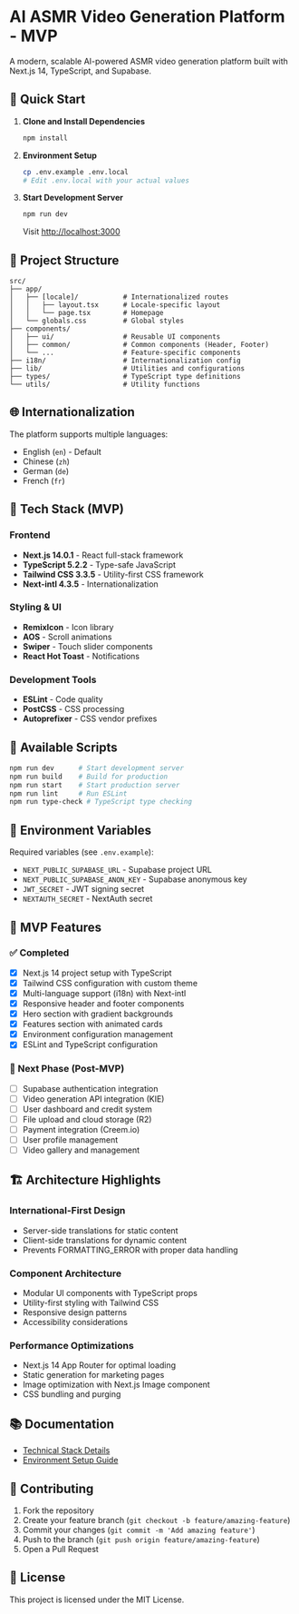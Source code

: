# AI ASMR Video Generation Platform - MVP

A modern, scalable AI-powered ASMR video generation platform built with Next.js 14, TypeScript, and Supabase.

## 🚀 Quick Start

1. **Clone and Install Dependencies**
   ```bash
   npm install
   ```

2. **Environment Setup**
   ```bash
   cp .env.example .env.local
   # Edit .env.local with your actual values
   ```

3. **Start Development Server**
   ```bash
   npm run dev
   ```

   Visit [http://localhost:3000](http://localhost:3000)

## 📁 Project Structure

```
src/
├── app/
│   ├── [locale]/           # Internationalized routes
│   │   ├── layout.tsx      # Locale-specific layout
│   │   └── page.tsx        # Homepage
│   └── globals.css         # Global styles
├── components/
│   ├── ui/                 # Reusable UI components
│   ├── common/             # Common components (Header, Footer)
│   └── ...                 # Feature-specific components
├── i18n/                   # Internationalization config
├── lib/                    # Utilities and configurations
├── types/                  # TypeScript type definitions
└── utils/                  # Utility functions
```

## 🌐 Internationalization

The platform supports multiple languages:
- English (`en`) - Default
- Chinese (`zh`)
- German (`de`)
- French (`fr`)

## 🎨 Tech Stack (MVP)

### Frontend
- **Next.js 14.0.1** - React full-stack framework
- **TypeScript 5.2.2** - Type-safe JavaScript
- **Tailwind CSS 3.3.5** - Utility-first CSS framework
- **Next-intl 4.3.5** - Internationalization

### Styling & UI
- **RemixIcon** - Icon library
- **AOS** - Scroll animations
- **Swiper** - Touch slider components
- **React Hot Toast** - Notifications

### Development Tools
- **ESLint** - Code quality
- **PostCSS** - CSS processing
- **Autoprefixer** - CSS vendor prefixes

## 📝 Available Scripts

```bash
npm run dev      # Start development server
npm run build    # Build for production
npm run start    # Start production server
npm run lint     # Run ESLint
npm run type-check # TypeScript type checking
```

## 🔧 Environment Variables

Required variables (see `.env.example`):
- `NEXT_PUBLIC_SUPABASE_URL` - Supabase project URL
- `NEXT_PUBLIC_SUPABASE_ANON_KEY` - Supabase anonymous key
- `JWT_SECRET` - JWT signing secret
- `NEXTAUTH_SECRET` - NextAuth secret

## 🚦 MVP Features

### ✅ Completed
- [x] Next.js 14 project setup with TypeScript
- [x] Tailwind CSS configuration with custom theme
- [x] Multi-language support (i18n) with Next-intl
- [x] Responsive header and footer components
- [x] Hero section with gradient backgrounds
- [x] Features section with animated cards
- [x] Environment configuration management
- [x] ESLint and TypeScript configuration

### 🚧 Next Phase (Post-MVP)
- [ ] Supabase authentication integration
- [ ] Video generation API integration (KIE)
- [ ] User dashboard and credit system
- [ ] File upload and cloud storage (R2)
- [ ] Payment integration (Creem.io)
- [ ] User profile management
- [ ] Video gallery and management

## 🏗️ Architecture Highlights

### International-First Design
- Server-side translations for static content
- Client-side translations for dynamic content
- Prevents FORMATTING_ERROR with proper data handling

### Component Architecture
- Modular UI components with TypeScript props
- Utility-first styling with Tailwind CSS
- Responsive design patterns
- Accessibility considerations

### Performance Optimizations
- Next.js 14 App Router for optimal loading
- Static generation for marketing pages
- Image optimization with Next.js Image component
- CSS bundling and purging

## 📚 Documentation

- [Technical Stack Details](./技术栈.md)
- [Environment Setup Guide](./.env.example)

## 🤝 Contributing

1. Fork the repository
2. Create your feature branch (`git checkout -b feature/amazing-feature`)
3. Commit your changes (`git commit -m 'Add amazing feature'`)
4. Push to the branch (`git push origin feature/amazing-feature`)
5. Open a Pull Request

## 📄 License

This project is licensed under the MIT License.